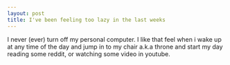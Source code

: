 ```yaml
---
layout: post
title: I've been feeling too lazy in the last weeks
---
```


I never (ever) turn off my personal computer. I like that feel when i wake up at any time of the day and jump in to my chair a.k.a throne and start my day reading some reddit, or watching some video in youtube.
